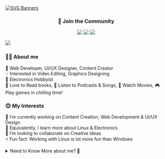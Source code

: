 [![SVG Banners](https://svg-banners.vercel.app/api?type=luminance&text1=Wisdom%20Fox&width=1000&height=200)](https://github.com/narainkarthikv/svg-banners)

<h3 align="center">
  🙋 Join the Community
</h3>

<p align="center">
  <a href="https://ko-fi.com/wisdom-fox" target="_blank"><img src="https://img.shields.io/badge/Ko--fi-F16061?style=for-the-badge&logo=ko-fi&logoColor=white"></a>
  <a href="https://www.patreon.com/user?u=72747187" target="_blank"><img src="https://img.shields.io/badge/Patreon-F96854?style=for-the-badge&logo=patreon&logoColor=white"></a>
  <a href="https://discord.gg/cb6tqTfk" target="_blank"><img src="https://img.shields.io/badge/Discord-5865F2?style=for-the-badge&logo=discord&logoColor=white"></a>
</p>

![](https://komarev.com/ghpvc/?username=narainkarthikv&color=brightgreen)

<h3 align="left">
  🧑‍🏫 About me
</h3>

📖 Web Developer, UI/UX Designer, Content Creator  
💡 Interested in Video Editing, Graphics Designing  
🪫 Electronics Hobbyist  
📘 Love to Read books, 🎵 Listen to Podcasts & Songs, 🎥 Watch Movies, 🎮 Play games in chilling time!

<h3 align="left">
  😍 My Interests 
</h3>

🔭 I’m currently working on Content Creation, Web Development & UI/UX Design  
🌱 Equivalently, I learn more about Linux & Electronics  
👯 I’m looking to collaborate on Creative Ideas  
⚡ Fun fact: Working with Linux is lot more fun than Windows

<details>
  
<summary>Need to Know More about me? 🔎</summary>

<h3 align="center">
  📫 Social Profiles
</h3>

  <p align="center">
      <a href="https://www.linkedin.com/in/narainkarthik-vellingiri/" target="_blank"><img src="https://img.shields.io/badge/LinkedIn-0077B5?style=for-the-badge&logo=linkedin&logoColor=white" style="border-radius: 20px"></a>
      <a href="https://narainkarthikv.github.io/Portfolio" target="_blank"><img src="https://img.shields.io/badge/Portfolio-%23000000.svg?style=for-the-badge&logo=firefox&logoColor=#FF7139" style="border-radius: 20px"></a>
      <a href="https://www.gitlab.com/narainkarthikv" target="_blank"><img src="https://img.shields.io/badge/gitlab-%23181717.svg?style=for-the-badge&logo=gitlab&logoColor=white" style="border-radius: 20px"></a>
      <a href="https://leetcode.com/Narainkarthik31/" target="_blank"><img src="https://img.shields.io/badge/LeetCode-FFA116?style=for-the-badge&logo=LeetCode&logoColor=black" style="border-radius: 20px"></a>
      <a href="https://www.codechef.com/users/narainv" target="_blank"> <a href="https://www.geeksforgeeks.org/user/narainkarthik812/" target="_blank"><img src="https://img.shields.io/badge/GeeksforGeeks-298D46?style=for-the-badge&logo=geeksforgeeks&logoColor=white" style="border-radius: 20px"></a>
      <a href="https://www.codingninjas.com/studio/profile/Narainkarthikv" target="_blank"><img src="https://img.shields.io/badge/Coding%20Ninjas-DD6620?style=for-the-badge&logo=codingninjas&logoColor=white" style="border-radius: 20px"></a>
      <a href="https://steamcommunity.com/profiles/76561199130656975/" target="_blank"><img src="https://img.shields.io/badge/Steam-000000?style=for-the-badge&logo=steam&logoColor=white" style="border-radius: 20px"></a>
      <a href="https://open.spotify.com/user/31kjez2sc5umwskdatczxceb3xdi?si=gM0fW9oQRkuFm7W3UuCE8A&nd=1" target="_blank"><img src="https://img.shields.io/badge/Spotify-1ED760?&style=for-the-badge&logo=spotify&logoColor=white" style="border-radius: 20px"></a>
  </p>

<h3 align="center">
  💻 My Tech Stack
</h3>

<p align="center">
  <table align="center">
    <tr>
      <th>Frontend</th>
      <th>Backend</th>
      <th>Cloud</th>
      <th>Database</th>
      <th>CI/CD</th>
      <th>Tools</th>
      <th>OS</th>
    </tr>
    <tr>
      <td><img src="https://skillicons.dev/icons?i=html,css,javascript,astro,react,figma,bootstrap,materialui,tailwind,vite" /></td>
      <td><img src="https://skillicons.dev/icons?i=nodejs,express" /></td>
      <td><img src="https://skillicons.dev/icons?i=azure,gcp" /></td>
      <td><img src="https://skillicons.dev/icons?i=mongodb,firebase,postgres" /></td>
      <td><img src="https://skillicons.dev/icons?i=git,github,gitlab,githubactions" /></td>
      <td><img src="https://skillicons.dev/icons?i=ansible,postman,notion,docker,kubernetes" /></td>
      <td><img src="https://skillicons.dev/icons?i=linux,ubuntu,windows" /></td>
    </tr>
  </table>
</p>

<h3 align="center">
  🌟 Featured Projects
</h3>

<p align="center">
  <a href="https://narainkarthikv-fit-track.netlify.app/"> <img src="https://github.com/narainkarthikv/narainkarthikv/blob/main/assets/images/fit-track.jpg" height="75px" width="75px" target="_blank"/></a>
  <a href="https://narainkarthikv-sticky-memo.netlify.app/"> <img src="https://github.com/narainkarthikv/narainkarthikv/blob/main/assets/images/sticky-memo.jpg" height="75px" width="75px" target="_blank"/></a>
  <a href="https://nmoji.netlify.app/"> <img src="https://github.com/narainkarthikv/narainkarthikv/blob/main/assets/images/nmoji.jpg" height="75px" width="75px" target="_blank"/></a>
  <a href="https://contribution-cards.netlify.app/"> <img src="https://github.com/narainkarthikv/narainkarthikv/blob/main/assets/images/contribution-cards.jpg" height="75px" width="75px" target="_blank"/></a>
</p>
